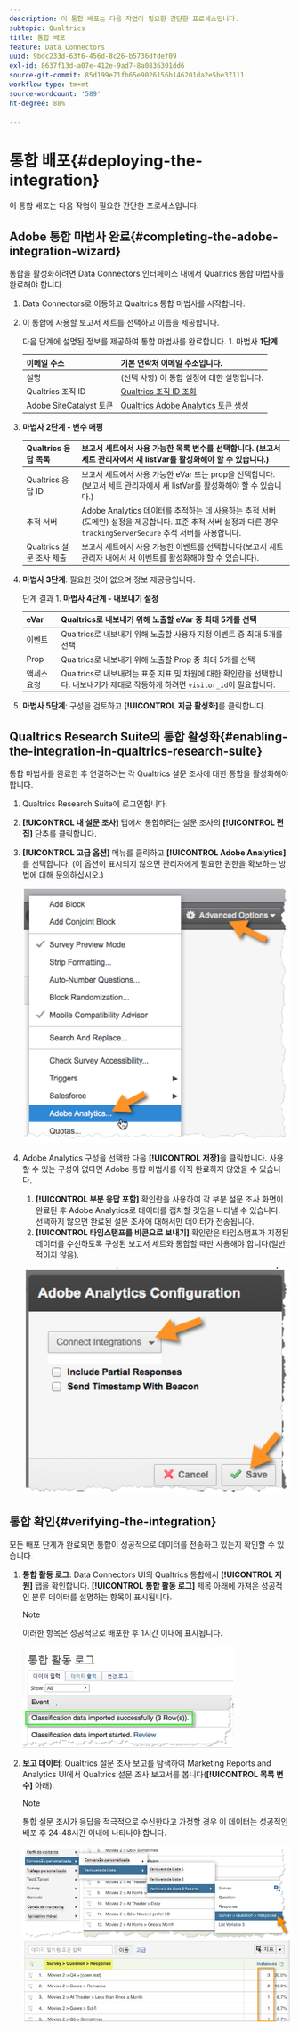 ```yaml
---
description: 이 통합 배포는 다음 작업이 필요한 간단한 프로세스입니다.
subtopic: Qualtrics
title: 통합 배포
feature: Data Connectors
uuid: 9bdc233d-63f6-456d-8c26-b5736dfdef09
exl-id: 8637f13d-a07e-412e-9ad7-8a0836301dd6
source-git-commit: 85d199e71fb65e9026156b146201da2e5be37111
workflow-type: tm+mt
source-wordcount: '589'
ht-degree: 88%

---
```


# 통합 배포{#deploying-the-integration}

이 통합 배포는 다음 작업이 필요한 간단한 프로세스입니다.

## Adobe 통합 마법사 완료{#completing-the-adobe-integration-wizard}

통합을 활성화하려면 Data Connectors 인터페이스 내에서 Qualtrics 통합 마법사를 완료해야 합니다.

1. Data Connectors로 이동하고 Qualtrics 통합 마법사를 시작합니다.
1. 이 통합에 사용할 보고서 세트를 선택하고 이름을 제공합니다.

   다음 단계에 설명된 정보를 제공하여 통합 마법사를 완료합니다. 1. 마법사 **1단계**

   | 이메일 주소 | 기본 연락처 이메일 주소입니다. |
   |---|---|
   | 설명 | (선택 사항) 이 통합 설정에 대한 설명입니다. |
   | Qualtrics 조직 ID | [Qualtrics 조직 ID 조회](../qualtrics-overview/qualtrics-org-id.md) |
   | Adobe SiteCatalyst 토큰 | [Qualtrics Adobe Analytics 토큰 생성](../qualtrics-overview/qualtrics-token.md) |

1. **마법사 2단계 - 변수 매핑**

   | Qualtrics 응답 목록 | 보고서 세트에서 사용 가능한 목록 변수를 선택합니다. (보고서 세트 관리자에서 새 listVar를 활성화해야 할 수 있습니다.) |
   |---|---|
   | Qualtrics 응답 ID | 보고서 세트에서 사용 가능한 eVar 또는 prop을 선택합니다. (보고서 세트 관리자에서 새 listVar를 활성화해야 할 수 있습니다.) |
   | 추적 서버 | Adobe Analytics 데이터를 추적하는 데 사용하는 추적 서버(도메인) 설정을 제공합니다. 표준 추적 서버 설정과 다른 경우 `trackingServerSecure` 추적 서버를 사용합니다. |
   | Qualtrics 설문 조사 제출 | 보고서 세트에서 사용 가능한 이벤트를 선택합니다(보고서 세트 관리자 내에서 새 이벤트를 활성화해야 할 수 있습니다). |

1. **마법사 3단계**: 필요한 것이 없으며 정보 제공용입니다.

   단계 결과 1. **마법사 4단계 - 내보내기 설정**

   | eVar | Qualtrics로 내보내기 위해 노출할 eVar 중 최대 5개를 선택 |
   |---|---|
   | 이벤트 | Qualtrics로 내보내기 위해 노출할 사용자 지정 이벤트 중 최대 5개를 선택 |
   | Prop | Qualtrics로 내보내기 위해 노출할 Prop 중 최대 5개를 선택 |
   | 액세스 요청 | Qualtrics로 내보내려는 표준 지표 및 차원에 대한 확인란을 선택합니다. 내보내기가 제대로 작동하게 하려면 `visitor_id`이 필요합니다. |

1. **마법사 5단계**: 구성을 검토하고 **[!UICONTROL 지금 활성화]**&#x200B;를 클릭합니다.

## Qualtrics Research Suite의 통합 활성화{#enabling-the-integration-in-qualtrics-research-suite}

통합 마법사를 완료한 후 연결하려는 각 Qualtrics 설문 조사에 대한 통합을 활성화해야 합니다.

1. Qualtrics Research Suite에 로그인합니다.
1. **[!UICONTROL 내 설문 조사]** 탭에서 통합하려는 설문 조사의 **[!UICONTROL 편집]** 단추를 클릭합니다.
1. **[!UICONTROL 고급 옵션]** 메뉴를 클릭하고 **[!UICONTROL Adobe Analytics]**&#x200B;를 선택합니다. (이 옵션이 표시되지 않으면 관리자에게 필요한 권한을 확보하는 방법에 대해 문의하십시오.)

   ![](assets/advanced_options.png)

1. Adobe Analytics 구성을 선택한 다음 **[!UICONTROL 저장]**&#x200B;을 클릭합니다. 사용할 수 있는 구성이 없다면 Adobe 통합 마법사를 아직 완료하지 않았을 수 있습니다.
   1. **[!UICONTROL 부분 응답 포함]** 확인란을 사용하여 각 부분 설문 조사 화면이 완료된 후 Adobe Analytics로 데이터를 캡처할 것임을 나타낼 수 있습니다. 선택하지 않으면 완료된 설문 조사에 대해서만 데이터가 전송됩니다.
   1. **[!UICONTROL 타임스탬프를 비콘으로 보내기]** 확인란은 타임스탬프가 지정된 데이터를 수신하도록 구성된 보고서 세트와 통합할 때만 사용해야 합니다(일반적이지 않음).

   ![](assets/integration_config.png)

## 통합 확인{#verifying-the-integration}

모든 배포 단계가 완료되면 통합이 성공적으로 데이터를 전송하고 있는지 확인할 수 있습니다.

1. **통합 활동 로그**: Data Connectors UI의 Qualtrics 통합에서 **[!UICONTROL 지원]** 탭을 확인합니다. **[!UICONTROL 통합 활동 로그]** 제목 아래에 가져온 성공적인 분류 데이터를 설명하는 항목이 표시됩니다.

   >[!NOTE]
   >
   >이러한 항목은 성공적으로 배포한 후 1시간 이내에 표시됩니다.

   ![](assets/verify-1.png)

1. **보고 데이터**: Qualtrics 설문 조사 보고를 탐색하여 Marketing Reports and Analytics UI에서 Qualtrics 설문 조사 보고서를 봅니다(**[!UICONTROL 목록 변수]** 아래).

   >[!NOTE]
   >
   >통합 설문 조사가 응답을 적극적으로 수신한다고 가정할 경우 이 데이터는 성공적인 배포 후 24-48시간 이내에 나타나야 합니다.

   ![](assets/verify-2.png) ![](assets/verify-3.png)
